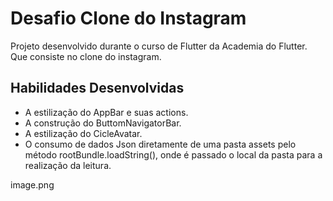 # Desafio Clone do Instagram

Projeto desenvolvido durante o curso de Flutter da Academia do Flutter. Que consiste no clone do instagram.

## Habilidades Desenvolvidas

-  A estilização do AppBar e suas actions.
-  A construção do ButtomNavigatorBar.
-  A estilização do CicleAvatar.
-  O consumo de dados Json diretamente de uma pasta assets pelo método rootBundle.loadString(), onde é passado o local da pasta para a realização da leitura.

image.png
